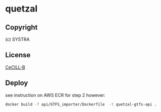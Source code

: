 
# quetzal
## Copyright
(c) SYSTRA
## License
[CeCILL-B](LICENSE.md)
## Deploy

see instruction on AWS ECR
for step 2 however:
```bash
docker build -f api/GTFS_importer/Dockerfile  -t quetzal-gtfs-api .
```
